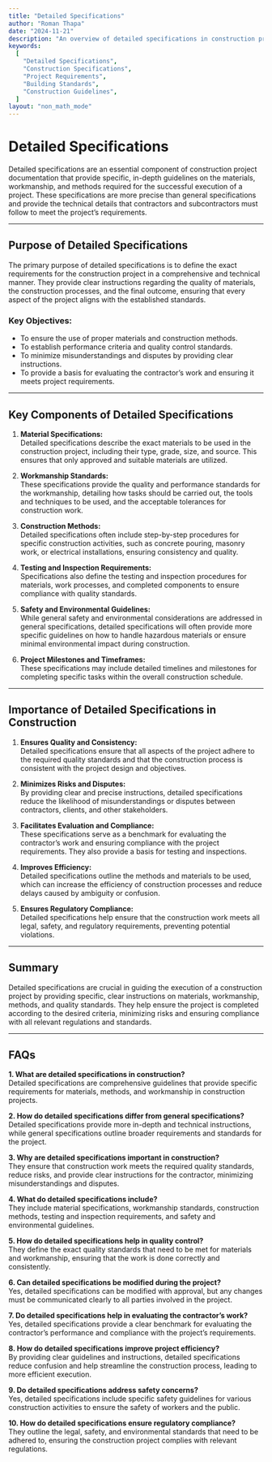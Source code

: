 ```yaml
---
title: "Detailed Specifications"
author: "Roman Thapa"
date: "2024-11-21"
description: "An overview of detailed specifications in construction projects, providing specific guidelines for materials, workmanship, and technical requirements."
keywords:
  [
    "Detailed Specifications",
    "Construction Specifications",
    "Project Requirements",
    "Building Standards",
    "Construction Guidelines",
  ]
layout: "non_math_mode"
---
```


# Detailed Specifications

Detailed specifications are an essential component of construction project documentation that provide specific, in-depth guidelines on the materials, workmanship, and methods required for the successful execution of a project. These specifications are more precise than general specifications and provide the technical details that contractors and subcontractors must follow to meet the project’s requirements.

---

## Purpose of Detailed Specifications

The primary purpose of detailed specifications is to define the exact requirements for the construction project in a comprehensive and technical manner. They provide clear instructions regarding the quality of materials, the construction processes, and the final outcome, ensuring that every aspect of the project aligns with the established standards.

### Key Objectives:

- To ensure the use of proper materials and construction methods.
- To establish performance criteria and quality control standards.
- To minimize misunderstandings and disputes by providing clear instructions.
- To provide a basis for evaluating the contractor’s work and ensuring it meets project requirements.

---

## Key Components of Detailed Specifications

1. **Material Specifications:**  
   Detailed specifications describe the exact materials to be used in the construction project, including their type, grade, size, and source. This ensures that only approved and suitable materials are utilized.

2. **Workmanship Standards:**  
   These specifications provide the quality and performance standards for the workmanship, detailing how tasks should be carried out, the tools and techniques to be used, and the acceptable tolerances for construction work.

3. **Construction Methods:**  
   Detailed specifications often include step-by-step procedures for specific construction activities, such as concrete pouring, masonry work, or electrical installations, ensuring consistency and quality.

4. **Testing and Inspection Requirements:**  
   Specifications also define the testing and inspection procedures for materials, work processes, and completed components to ensure compliance with quality standards.

5. **Safety and Environmental Guidelines:**  
   While general safety and environmental considerations are addressed in general specifications, detailed specifications will often provide more specific guidelines on how to handle hazardous materials or ensure minimal environmental impact during construction.

6. **Project Milestones and Timeframes:**  
   These specifications may include detailed timelines and milestones for completing specific tasks within the overall construction schedule.

---

## Importance of Detailed Specifications in Construction

1. **Ensures Quality and Consistency:**  
   Detailed specifications ensure that all aspects of the project adhere to the required quality standards and that the construction process is consistent with the project design and objectives.

2. **Minimizes Risks and Disputes:**  
   By providing clear and precise instructions, detailed specifications reduce the likelihood of misunderstandings or disputes between contractors, clients, and other stakeholders.

3. **Facilitates Evaluation and Compliance:**  
   These specifications serve as a benchmark for evaluating the contractor’s work and ensuring compliance with the project requirements. They also provide a basis for testing and inspections.

4. **Improves Efficiency:**  
   Detailed specifications outline the methods and materials to be used, which can increase the efficiency of construction processes and reduce delays caused by ambiguity or confusion.

5. **Ensures Regulatory Compliance:**  
   Detailed specifications help ensure that the construction work meets all legal, safety, and regulatory requirements, preventing potential violations.

---

## Summary

Detailed specifications are crucial in guiding the execution of a construction project by providing specific, clear instructions on materials, workmanship, methods, and quality standards. They help ensure the project is completed according to the desired criteria, minimizing risks and ensuring compliance with all relevant regulations and standards.

---

## FAQs

**1. What are detailed specifications in construction?**  
 Detailed specifications are comprehensive guidelines that provide specific requirements for materials, methods, and workmanship in construction projects.

**2. How do detailed specifications differ from general specifications?**  
 Detailed specifications provide more in-depth and technical instructions, while general specifications outline broader requirements and standards for the project.

**3. Why are detailed specifications important in construction?**  
 They ensure that construction work meets the required quality standards, reduce risks, and provide clear instructions for the contractor, minimizing misunderstandings and disputes.

**4. What do detailed specifications include?**  
 They include material specifications, workmanship standards, construction methods, testing and inspection requirements, and safety and environmental guidelines.

**5. How do detailed specifications help in quality control?**  
 They define the exact quality standards that need to be met for materials and workmanship, ensuring that the work is done correctly and consistently.

**6. Can detailed specifications be modified during the project?**  
 Yes, detailed specifications can be modified with approval, but any changes must be communicated clearly to all parties involved in the project.

**7. Do detailed specifications help in evaluating the contractor’s work?**  
 Yes, detailed specifications provide a clear benchmark for evaluating the contractor’s performance and compliance with the project’s requirements.

**8. How do detailed specifications improve project efficiency?**  
 By providing clear guidelines and instructions, detailed specifications reduce confusion and help streamline the construction process, leading to more efficient execution.

**9. Do detailed specifications address safety concerns?**  
 Yes, detailed specifications include specific safety guidelines for various construction activities to ensure the safety of workers and the public.

**10. How do detailed specifications ensure regulatory compliance?**  
 They outline the legal, safety, and environmental standards that need to be adhered to, ensuring the construction project complies with relevant regulations.
